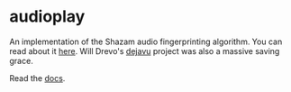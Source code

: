 # audioplay
An implementation of the Shazam audio fingerprinting algorithm. You can read about it [here](https://www.ee.columbia.edu/~dpwe/papers/Wang03-shazam.pdf). Will Drevo's [dejavu](https://github.com/worldveil/dejavu) project was also a massive saving grace. 

Read the [docs](https://alikiki.github.io/).
